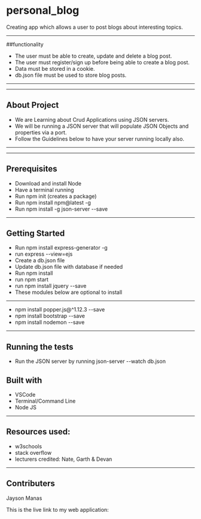 # personal_blog
Creating app which allows a user to post blogs about interesting topics.

---
##functionality
- The user must be able to create, update and delete a blog post.
- The user must register/sign up before being able to create a blog post.
- Data must be stored in a cookie.
- db.json file must be used to store blog posts.
---


---
## About Project
- We are Learning about Crud Applications using JSON servers.
- We will be running a JSON server that will populate JSON Objects and properties via a port.
- Follow the Guidelines below to have your server running locally also.
---

---
## Prerequisites
- Download and install Node
- Have a terminal running
- Run npm init (creates a package)
- Run npm install npm@latest -g
- Run npm install -g json-server --save
---

## Getting Started
- Run npm install express-generator -g
- run express --view=ejs
- Create a db.json file
- Update db.json file with database if needed
- Run npm install
- run npm start
- run npm install jquery --save
- These modules below are optional to install
---
- npm install popper.js@^1.12.3 --save
- npm install bootstrap --save
- npm install nodemon --save
---

## Running the tests
- Run the JSON server by running json-server --watch db.json

## Built with
- VSCode
- Terminal/Command Line
- Node JS
---
## Resources used: 
- w3schools
- stack overflow
- lecturers credited: Nate, Garth & Devan
---
## Contributers
Jayson Manas

This is the live link to my web application: